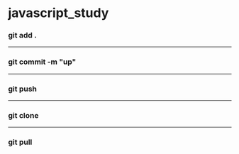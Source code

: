 ﻿# javascript_study

### git add .

---

### git commit -m "up"

---

### git push

---

### git clone

---

### git pull
